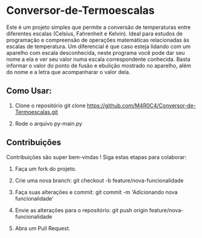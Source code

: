 # Conversor-de-Termoescalas

Este é um projeto simples que permite a conversão de temperaturas entre diferentes escalas (Celsius, Fahrenheit e Kelvin). Ideal para estudos de programação e compreensão de operações matemáticas relacionadas às escalas de temperatura. Um diferencial é que caso esteja lidando com um aparelho com escala desconhecida, neste programa você pode dar seu nome a ela e ver seu valor numa escala correspondente conhecida. Basta informar o valor do ponto de fusão e ebulição mostrado no aparelho, além do nome e a letra que acompanharar o valor dela. 

## Como Usar:
1. Clone o repositório 
git clone https://github.com/M4R0C4/Conversor-de-Termoescalas.git

2. Rode o arquivo 
py-main.py 

## Contribuições

Contribuições são super bem-vindas ! 
Siga estas etapas para colaborar:
1. Faça um fork do projeto.
2. Crie uma nova branch:
git checkout -b feature/nova-funcionalidade

3. Faça suas alterações e commit:
git commit -m 'Adicionando nova funcionalidade'

4. Envie as alterações para o repositório:
git push origin feature/nova-funcionalidade

5. Abra um Pull Request.
